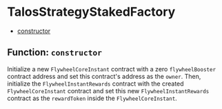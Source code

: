 # TalosStrategyStakedFactory

- [constructor](#function-constructor)


## Function: `constructor`

Initialize a new `FlywheelCoreInstant` contract with a zero `flywheelBooster` contract address and set this contract's address as the `owner`. Then, initialize the `FlywheelInstantRewards` contract with the created `FlywheelCoreInstant` contract and set this new `FlywheelInstantRewards` contract as the `rewardToken` inside the `FlywheelCoreInstant`.


